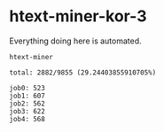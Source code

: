 # htext-miner-kor-3

Everything doing here is automated.

```
htext-miner

total: 2882/9855 (29.24403855910705%)

job0: 523
job1: 607
job2: 562
job3: 622
job4: 568
```